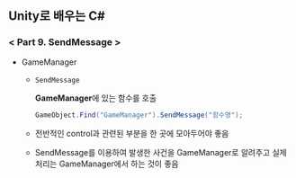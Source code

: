 ## Unity로 배우는 C#

### < Part 9. SendMessage >

- GameManager

  - `SendMessage`

    **GameManager**에 있는 함수를 호출

    ```csharp
    GameObject.Find("GameManager").SendMessage("함수명");
    ```
  
  - 전반적인 control과 관련된 부분을 한 곳에 모아두어야 좋음
  - SendMessage를 이용하여 발생한 사건을 GameManager로 알려주고 실제 처리는 GameManager에서 하는 것이 좋음 